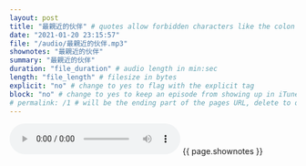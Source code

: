 ```yaml
---
layout: post
title: "最親近的伙伴" # quotes allow forbidden characters like the colon
date: "2021-01-20 23:15:57"
file: "/audio/最親近的伙伴.mp3"
shownotes: "最親近的伙伴"
summary: "最親近的伙伴"
duration: "file_duration" # audio length in min:sec
length: "file_length" # filesize in bytes
explicit: "no" # change to yes to flag with the explicit tag
block: "no" # change to yes to keep an episode from showing up in iTunes
# permalink: /1 # will be the ending part of the pages URL, delete to default to the title
---
```


<audio controls>
<source src="{{site.url}}{{site.baseurl}}{{ page.file }}" type="audio/x-mp3">
Your browser does not support the audio element.
</audio>
{{ page.shownotes }}
